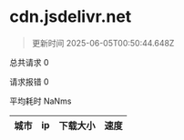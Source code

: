 
  # cdn.jsdelivr.net

  > 更新时间 2025-06-05T00:50:44.648Z
  
  总共请求 0

  请求报错 0

  平均耗时 NaNms

|城市|ip|下载大小|速度|
|-----|----------|---|---|

  